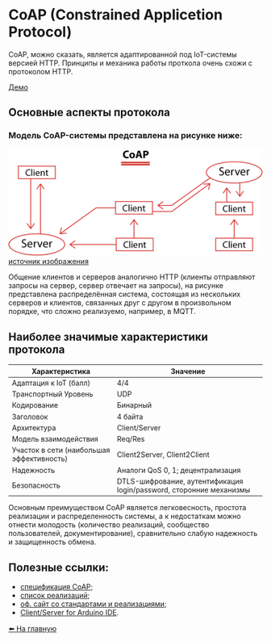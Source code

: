 # CoAP (Constrained Applicetion Protocol)

CoAP, можно сказать, является адаптированной под IoT-системы версией HTTP. Принципы и механика работы проткола очень схожи с протоколом HTTP.

[Демо](coap/demo/README.md)

## Основные аспекты протокола

### Модель CoAP-системы представлена на рисунке ниже:

![CoAP System Structure](../media/coap/sys-structure.png)
[источник изображения](https://www.pickdata.net/news/mqtt-vs-coap-best-iot-protocol)

Общение клиентов и серверов аналогично HTTP (клиенты отправляют запросы на сервер, сервер отвечает на запросы), на рисунке представлена распределённая система, состоящая из нескольких серверов и клиентов, связанных друг с другом в произвольном порядке, что сложно реализуемо, например, в MQTT.

## Наиболее значимые характеристики протокола

|   Характеристика  |   Значение    |
|----               |----
|   Адаптация к IoT (балл)    |   4/4 |
|   Транспортный Уровень    |   UDP |
|   Кодирование    |    Бинарный    |
|   Заголовок    |    4 байта    |
|   Архитектура    |    Client/Server    |
|   Модель взаимодействия    |    Req/Res    |
|   Участок в сети (наибольшая эффективность)    |    Client2Server, Client2Client    |
|   Надежность    |    Аналоги QoS 0, 1; децентрализация    |
|   Безопасность    |    DTLS-шифрование, аутентификация login/password, сторонние механизмы    |

Основным преимуществом CoAP является легковесность, простота реализации и распределенность системы, а к недостаткам можно отнести молодость (количество реализаций, сообщество пользователей, документирование), сравнительно слабую надежность и защищенность обмена.

## Полезные ссылки:
* [спецификация CoAP](https://datatracker.ietf.org/doc/html/rfc7252);
* [список реализаций](https://en.wikipedia.org/wiki/Constrained_Application_Protocol#Implementations);
* [оф. сайт со стандартами и реализациями](https://coap.technology);
* [Client/Server for Arduino IDE](https://github.com/automote/ESP-CoAP).

[:arrow_left: На главную](/README.md)


